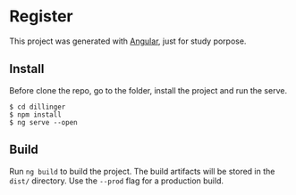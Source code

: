 # Register

This project was generated with [Angular](https://github.com/angular/angular), just for study porpose.

## Install 

Before clone the repo, go to the folder, install the project and run the serve.

```
$ cd dillinger
$ npm install
$ ng serve --open
```

## Build

Run `ng build` to build the project. The build artifacts will be stored in the `dist/` directory. Use the `--prod` flag for a production build.
